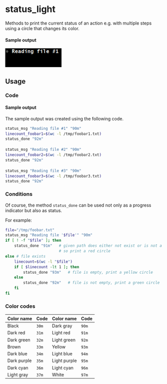 # status_light

Methods to print the current status of an action e.g. with multiple steps using a circle that changes its color.

#### Sample output

<img src="https://raw.githubusercontent.com/urbanware-org/snippets/master/bash/status_light/status_light.gif" alt="Busy char sample output">

## Usage

### Code

#### Sample output

The sample output was created using the following code.

```bash
status_msg "Reading file #1" "90m"
linecount_foobar1=$(wc -l /tmp/foobar1.txt)
status_done "92m"

status_msg "Reading file #2" "90m"
linecount_foobar2=$(wc -l /tmp/foobar2.txt)
status_done "92m"

status_msg "Reading file #3" "90m"
linecount_foobar3=$(wc -l /tmp/foobar3.txt)
status_done "92m"
```

### Conditions

Of course, the method `status_done` can be used not only as a progress indicator but also as status.

For example:

```bash
file="/tmp/foobar.txt"
status_msg "Reading file '$file'" "90m"
if [ ! -f "$file" ]; then
    status_done "91m"   # given path does either not exist or is not a file,
                        # so print a red circle
else # file exists
    linecount=$(wc -l "$file")
    if [ $linecount -lt 1 ]; then
        status_done "93m"   # file is empty, print a yellow circle
    else
        status_done "92m"   # file is not empty, print a green circle
    fi
fi
```

### Color codes

| Color name    | Code          | Color name    | Code          |
| ------------- | ------------- | ------------- | ------------- |
| Black         | `30m`         | Dark gray     | `90m`         |
| Dark red      | `31m`         | Light red     | `91m`         |
| Dark green    | `32m`         | Light green   | `92m`         |
| Brown         | `33m`         | Yellow        | `93m`         |
| Dark blue     | `34m`         | Light blue    | `94m`         |
| Dark purple   | `35m`         | Light purple  | `95m`         |
| Dark cyan     | `36m`         | Light cyan    | `96m`         |
| Light gray    | `37m`         | White         | `97m`         |
